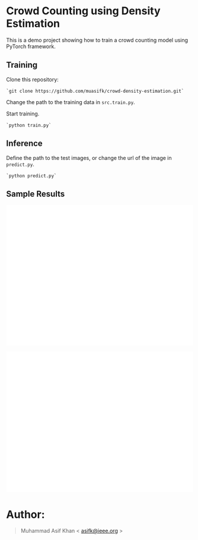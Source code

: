 # Crowd Counting using Density Estimation

This is a demo project showing how to train a crowd counting model using PyTorch framework.

## Training
Clone this repository:

    `git clone https://github.com/muasifk/crowd-density-estimation.git`

Change the path to the training data in `src.train.py`.

Start training.

    `python train.py`

## Inference
Define the path to the test images, or change the url of the image in `predict.py`.

    `python predict.py`


## Sample Results
![Prediction](./predictions/out1.jpg)
<!-- <img src="./predictions/out1.jpg" width="200" height="200" /> -->
![alt](./predictions/out3.jpg)

# Author:
> Muhammad Asif Khan < asifk@ieee.org >
